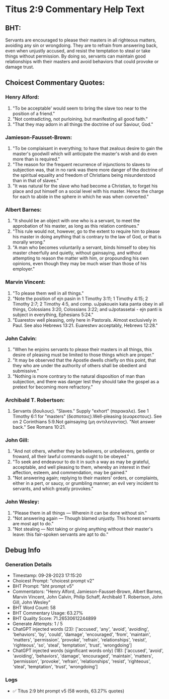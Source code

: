 # Titus 2:9 Commentary Help Text

## BHT:
Servants are encouraged to please their masters in all righteous matters, avoiding any sin or wrongdoing. They are to refrain from answering back, even when unjustly accused, and resist the temptation to steal or take things without permission. By doing so, servants can maintain good relationships with their masters and avoid behaviors that could provoke or damage trust.

## Choicest Commentary Quotes:
### Henry Alford:
1. "To be acceptable’ would seem to bring the slave too near to the position of a friend."
2. "Not contradicting, not purloining, but manifesting all good faith."
3. "That they may adorn in all things the doctrine of our Saviour, God."

### Jamieson-Fausset-Brown:
1. "To be complaisant in everything; to have that zealous desire to gain the master's goodwill which will anticipate the master's wish and do even more than is required."
2. "The reason for the frequent recurrence of injunctions to slaves to subjection was, that in no rank was there more danger of the doctrine of the spiritual equality and freedom of Christians being misunderstood than in that of slaves."
3. "It was natural for the slave who had become a Christian, to forget his place and put himself on a social level with his master. Hence the charge for each to abide in the sphere in which he was when converted."

### Albert Barnes:
1. "It should be an object with one who is a servant, to meet the approbation of his master, as long as this relation continues."
2. "This rule would not, however, go to the extent to require him to please his master in doing anything that is contrary to the law of God, or that is morally wrong."
3. "A man who becomes voluntarily a servant, binds himself to obey his master cheerfully and quietly, without gainsaying, and without attempting to reason the matter with him, or propounding his own opinions, even though they may be much wiser than those of his employer."

### Marvin Vincent:
1. "To please them well in all things."
2. "Note the position of ejn pasin in 1 Timothy 3:11; 1 Timothy 4:15; 2 Timothy 2:7; 2 Timothy 4:5, and comp. uJpakouein kata panta obey in all things, Colossians 3:20, Colossians 3:22; and uJpotassetai - ejn panti is subject in everything, Ephesians 5:24."
3. "Euarestov well pleasing, only here in Pastorals. Almost exclusively in Paul. See also Hebrews 13:21. Euarestwv acceptably, Hebrews 12:28."

### John Calvin:
1. "When he enjoins servants to please their masters in all things, this desire of pleasing must be limited to those things which are proper."
2. "It may be observed that the Apostle dwells chiefly on this point, that they who are under the authority of others shall be obedient and submissive."
3. "Nothing is more contrary to the natural disposition of man than subjection, and there was danger lest they should take the gospel as a pretext for becoming more refractory."

### Archibald T. Robertson:
1.  Servants  (δουλους). "Slaves." Supply "exhort" (παρακαλε). See 1 Timothy 6:1 for "masters" (δεσποταις).Well-pleasing  (ευαρεστους). See on 2 Corinthians 5:9.Not gainsaying  (μη αντιλεγοντας). "Not answer back." See Romans 10:21. 

### John Gill:
1. "And not others, whether they be believers, or unbelievers, gentle or froward, all their lawful commands ought to be obeyed."
2. "To seek and endeavour to do it in such a way as may be grateful, acceptable, and well pleasing to them, whereby an interest in their affection, esteem, and commendation, may be gained."
3. "Not answering again; replying to their masters' orders, or complaints, either in a pert, or saucy, or grumbling manner; an evil very incident to servants, and which greatly provokes."

### John Wesley:
1. "Please them in all things — Wherein it can be done without sin."
2. "Not answering again — Though blamed unjustly. This honest servants are most apt to do."
3. "Not stealing — Not taking or giving anything without their master's leave: this fair-spoken servants are apt to do."


## Debug Info
### Generation Details
- Timestamp: 09-28-2023 17:15:20
- Choicest Prompt: "choicest prompt v2"
- BHT Prompt: "bht prompt v5"
- Commentators: "Henry Alford, Jamieson-Fausset-Brown, Albert Barnes, Marvin Vincent, John Calvin, Philip Schaff, Archibald T. Robertson, John Gill, John Wesley"
- BHT Word Count: 58
- BHT Commentary Usage: 63.27%
- BHT Quality Score: 71.26530612244899
- Generate Attempts: 1 / 5
- ChatGPT injected words (23):
	['accused', 'any', 'avoid', 'avoiding', 'behaviors', 'by', 'could', 'damage', 'encouraged', 'from', 'maintain', 'matters', 'permission', 'provoke', 'refrain', 'relationships', 'resist', 'righteous', 'so', 'steal', 'temptation', 'trust', 'wrongdoing']
- ChatGPT injected words (significant words only) (18):
	['accused', 'avoid', 'avoiding', 'behaviors', 'damage', 'encouraged', 'maintain', 'matters', 'permission', 'provoke', 'refrain', 'relationships', 'resist', 'righteous', 'steal', 'temptation', 'trust', 'wrongdoing']

### Logs
- ✅ Titus 2:9 bht prompt v5 (58 words, 63.27% quotes)